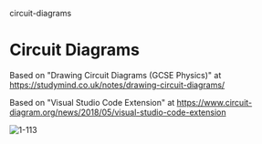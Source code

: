 circuit-diagrams
# Circuit Diagrams

Based on "Drawing Circuit Diagrams (GCSE Physics)" at https://studymind.co.uk/notes/drawing-circuit-diagrams/

Based on "Visual Studio Code Extension" at https://www.circuit-diagram.org/news/2018/05/visual-studio-code-extension

![1-113](https://user-images.githubusercontent.com/1499433/227949865-ffbbe22b-7e73-461a-b095-fa04d001f0e8.png)



